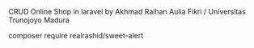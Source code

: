 CRUD Online Shop in laravel  by Akhmad Raihan Aulia Fikri  /  Universitas Trunojoyo Madura


composer require realrashid/sweet-alert
